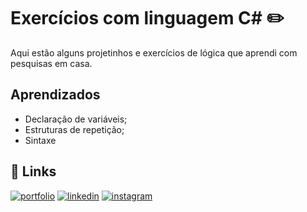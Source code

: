
# Exercícios com linguagem C# ✏️

Aqui estão alguns projetinhos e exercícios de lógica que aprendi com pesquisas em casa.


## Aprendizados

- Declaração de variáveis;
- Estruturas de repetição;
- Sintaxe


## 🔗 Links
[![portfolio](https://img.shields.io/badge/my_portfolio-000?style=for-the-badge&logo=ko-fi&logoColor=white)](https://www.behance.net/beatrizmiranda9)
[![linkedin](https://img.shields.io/badge/linkedin-0A66C2?style=for-the-badge&logo=linkedin&logoColor=white)](https://www.linkedin.com/in/biamiran/)
[![instagram](https://img.shields.io/badge/Instagram-E4405F?style=for-the-badge&logo=instagram&logoColor=white)](https://instagram.com/bia_miran)

